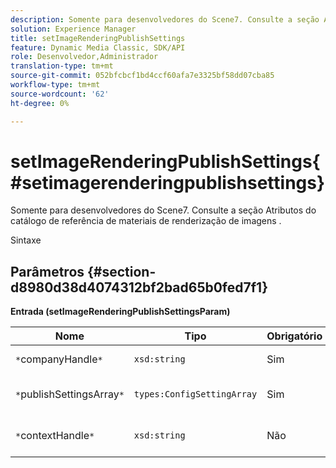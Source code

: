 ```yaml
---
description: Somente para desenvolvedores do Scene7. Consulte a seção Atributos do catálogo de referência de materiais de renderização de imagens .
solution: Experience Manager
title: setImageRenderingPublishSettings
feature: Dynamic Media Classic, SDK/API
role: Desenvolvedor,Administrador
translation-type: tm+mt
source-git-commit: 052bfcbcf1bd4ccf60afa7e3325bf58dd07cba85
workflow-type: tm+mt
source-wordcount: '62'
ht-degree: 0%

---
```



# setImageRenderingPublishSettings{#setimagerenderingpublishsettings}

Somente para desenvolvedores do Scene7. Consulte a seção Atributos do catálogo de referência de materiais de renderização de imagens .

Sintaxe

## Parâmetros {#section-d8980d38d4074312bf2bad65b0fed7f1}

**Entrada (setImageRenderingPublishSettingsParam)**

| Nome | Tipo | Obrigatório | Descrição |
|---|---|---|---|
| `*`companyHandle`*` | `xsd:string` | Sim | Manuseio da empresa. |
| `*`publishSettingsArray`*` | `types:ConfigSettingArray` | Sim | Somente para desenvolvedores do Scene7. |
| `*`contextHandle`*` | `xsd:string` | Não | Lidar com o contexto de publicação. |

